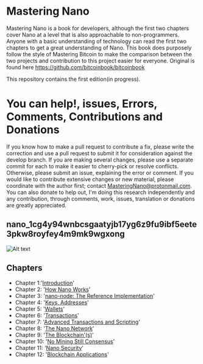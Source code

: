# Mastering Nano
Mastering Nano is a book for developers, although the first two chapters cover Nano at a level that is also approachable to non-programmers. Anyone with a basic understanding of technology can read the first two chapters to get a great understanding of Nano.
This book does purposely follow the style of Mastering Bitcoin to make the comparison between the two projects and contribution to this project easier for everyone.
Original is found here https://github.com/bitcoinbook/bitcoinbook

This repository contains the first edition(in progress).

# You can help!, issues, Errors, Comments, Contributions and Donations
If you know how to make a pull request to contribute a fix, please write the correction and use a pull request to submit it for consideration against the develop branch. If you are making several changes, please use a separate commit for each to make it easier to cherry-pick or resolve conflicts. Otherwise, please submit an issue, explaining the error or comment. If you would like to contribute extensive changes or new material, please coordinate with the author first; contact MasteringNano@protonmail.com.
You can also donate to help out, I'm doing this research independently and any contribution, through comments, work, issues, translation or donations are greatly appreciated.
## nano_1cg4y94wnbcsgaatyjb17yg6z9fu9ibf5eete3pkw8royfey4m9mk9wgxong

![Alt text](https://www.use.com/OiLwq "Mastering Nano Donation")

## Chapters 
+ Chapter 1:'[Introduction](https://github.com/MasteringNano/-Mastering-Nano/blob/develop/ch01.asciidoc)'
+ Chapter 2: '[How Nano Works](https://github.com/MasteringNano/-Mastering-Nano/blob/develop/ch02.asciidoc)'
+ Chapter 3: '[nano-node: The Reference Implementation](https://github.com/MasteringNano/-Mastering-Nano/blob/develop/ch03.asciidoc)'
+ Chapter 4: '[Keys, Addresses](https://github.com/MasteringNano/-Mastering-Nano/blob/develop/ch04.asciidoc)'
+ Chapter 5: '[Wallets](https://github.com/MasteringNano/-Mastering-Nano/blob/develop/ch05.asciidoc)'
+ Chapter 6: '[Transactions](https://github.com/MasteringNano/-Mastering-Nano/blob/develop/ch06.asciidoc)'
+ Chapter 7: '[Advanced Transactions and Scripting](https://github.com/MasteringNano/-Mastering-Nano/blob/develop/ch07.asciidoc)'
+ Chapter 8: '[The Nano Network](https://github.com/MasteringNano/-Mastering-Nano/blob/develop/ch08.asciidoc)'
+ Chapter 9: '[The Blockchain'(s)](https://github.com/MasteringNano/-Mastering-Nano/blob/develop/ch09.asciidoc)'
+ Chapter 10: '[No Mining Still Consensus](https://github.com/MasteringNano/-Mastering-Nano/blob/develop/ch10.asciidoc)'
+ Chapter 11: '[Nano Security](https://github.com/MasteringNano/-Mastering-Nano/blob/develop/ch11.asciidoc)'
+ Chapter 12: '[Blockchain Applications](https://github.com/MasteringNano/-Mastering-Nano/blob/develop/ch12.asciidoc)'
